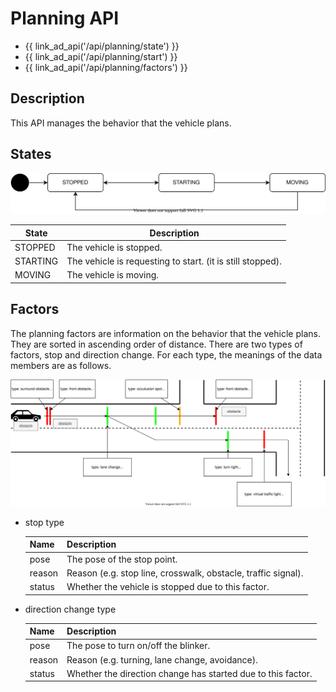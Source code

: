# Planning API

- {{ link_ad_api('/api/planning/state') }}
- {{ link_ad_api('/api/planning/start') }}
- {{ link_ad_api('/api/planning/factors') }}

## Description

This API manages the behavior that the vehicle plans.

## States

![planning-state](./state.drawio.svg)

| State    | Description                                                |
| -------- | ---------------------------------------------------------- |
| STOPPED  | The vehicle is stopped.                                    |
| STARTING | The vehicle is requesting to start. (it is still stopped). |
| MOVING   | The vehicle is moving.                                     |

## Factors

The planning factors are information on the behavior that the vehicle plans.
They are sorted in ascending order of distance.
There are two types of factors, stop and direction change.
For each type, the meanings of the data members are as follows.

![planning-factors](./factors.drawio.svg)

- stop type

  | Name   | Description                                                   |
  | ------ | ------------------------------------------------------------- |
  | pose   | The pose of the stop point.                                   |
  | reason | Reason (e.g. stop line, crosswalk, obstacle, traffic signal). |
  | status | Whether the vehicle is stopped due to this factor.            |

- direction change type

  | Name   | Description                                                  |
  | ------ | ------------------------------------------------------------ |
  | pose   | The pose to turn on/off the blinker.                         |
  | reason | Reason (e.g. turning, lane change, avoidance).               |
  | status | Whether the direction change has started due to this factor. |
